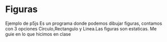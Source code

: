 # Figuras
Ejemplo de p5js
Es un programa donde podemos dibujar figuras, contamos con 3 opciones Circulo,Rectangulo y Linea.Las figuras son estaticas.
Me guie en lo que hicimos en clase
